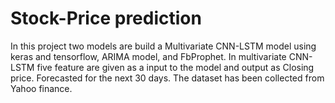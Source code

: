 # Stock-Price prediction

In this project two models are build a Multivariate CNN-LSTM model using keras and tensorflow, ARIMA model, and FbProphet. In multivariate  CNN-LSTM five feature are given as a input to the model and output as Closing price. Forecasted for the next 30 days. The dataset has been collected from Yahoo finance.

